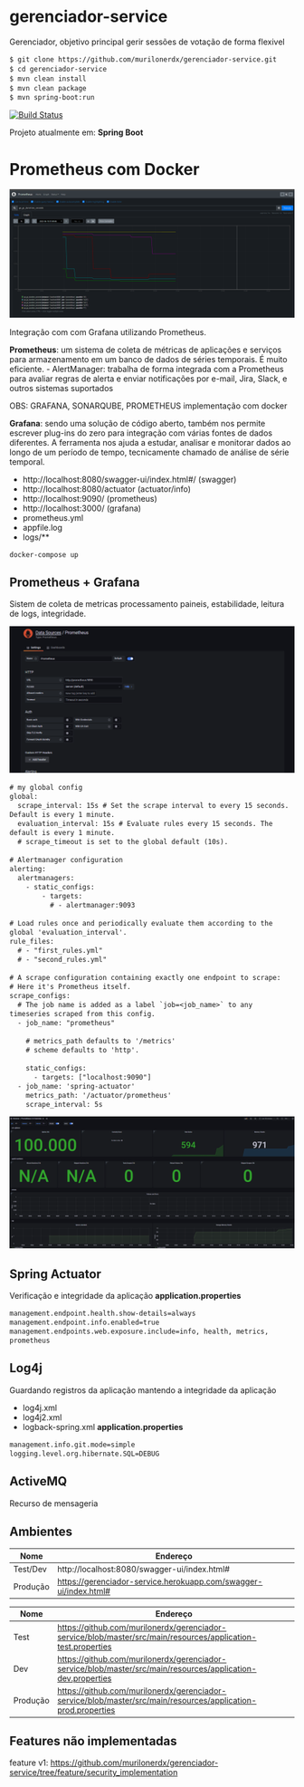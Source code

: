 
# gerenciador-service
Gerenciador, objetivo principal gerir sessões de votação de forma flexivel

```bash
$ git clone https://github.com/murilonerdx/gerenciador-service.git
$ cd gerenciador-service
$ mvn clean install
$ mvn clean package
$ mvn spring-boot:run

```


[![Build Status](https://app.travis-ci.com/murilonerdx/gerenciador-service.svg?branch=master)](https://app.travis-ci.com/murilonerdx/gerenciador-service)

Projeto atualmente em: **Spring Boot**

# Prometheus com Docker
<img src=".github/prometheus.png" alt="Prometheus"/>

Integração com com Grafana utilizando Prometheus.

**Prometheus**: um sistema de coleta de métricas de aplicações e serviços para armazenamento em um banco de dados de séries temporais. É muito eficiente. - AlertManager: trabalha de forma integrada com a Prometheus para avaliar regras de alerta e enviar notificações por e-mail, Jira, Slack, e outros sistemas suportados

OBS: GRAFANA, SONARQUBE, PROMETHEUS implementação com docker

**Grafana**: sendo uma solução de código aberto, também nos permite escrever plug-ins do zero para integração com várias fontes de dados diferentes. A ferramenta nos ajuda a estudar, analisar e monitorar dados ao longo de um período de tempo, tecnicamente chamado de análise de série temporal.
- http://localhost:8080/swagger-ui/index.html#/ (swagger)
- http://localhost:8080/actuator (actuator/info)
- http://localhost:9090/ (prometheus) 
- http://localhost:3000/ (grafana)
- prometheus.yml
- appfile.log
- logs/**

```
docker-compose up
```



## Prometheus + Grafana
Sistem de coleta de metricas processamento paineis, estabilidade, leitura de logs, integridade.

<img src=".github/config_grafana_prometheus.png" alt="Prometheus e Grafana config"/>

```
# my global config
global:
  scrape_interval: 15s # Set the scrape interval to every 15 seconds. Default is every 1 minute.
  evaluation_interval: 15s # Evaluate rules every 15 seconds. The default is every 1 minute.
  # scrape_timeout is set to the global default (10s).

# Alertmanager configuration
alerting:
  alertmanagers:
    - static_configs:
        - targets:
          # - alertmanager:9093

# Load rules once and periodically evaluate them according to the global 'evaluation_interval'.
rule_files:
  # - "first_rules.yml"
  # - "second_rules.yml"

# A scrape configuration containing exactly one endpoint to scrape:
# Here it's Prometheus itself.
scrape_configs:
  # The job name is added as a label `job=<job_name>` to any timeseries scraped from this config.
  - job_name: "prometheus"

    # metrics_path defaults to '/metrics'
    # scheme defaults to 'http'.

    static_configs:
      - targets: ["localhost:9090"]
  - job_name: 'spring-actuator'
    metrics_path: '/actuator/prometheus'
    scrape_interval: 5s
```

<img src=".github/grafana_prometheus.png" alt="Prometheus e Grafana Implementação"/>

## Spring Actuator
Verificação e integridade da aplicação
**application.properties**

```
management.endpoint.health.show-details=always
management.endpoint.info.enabled=true
management.endpoints.web.exposure.include=info, health, metrics, prometheus
```

## Log4j
Guardando registros da aplicação mantendo a integridade da aplicação
- log4j.xml
- log4j2.xml
- logback-spring.xml
**application.properties**

```
management.info.git.mode=simple
logging.level.org.hibernate.SQL=DEBUG
```



## ActiveMQ
Recurso de mensageria


## Ambientes

| Nome | Endereço |
| ------ | ------ |
| Test/Dev | http://localhost:8080/swagger-ui/index.html# |
| Produção | https://gerenciador-service.herokuapp.com/swagger-ui/index.html# |


| Nome | Endereço |
| ------ | ------ |
| Test | https://github.com/murilonerdx/gerenciador-service/blob/master/src/main/resources/application-test.properties |
| Dev | https://github.com/murilonerdx/gerenciador-service/blob/master/src/main/resources/application-dev.properties |
| Produção | https://github.com/murilonerdx/gerenciador-service/blob/master/src/main/resources/application-prod.properties |

## Features não implementadas
feature v1: https://github.com/murilonerdx/gerenciador-service/tree/feature/security_implementation





